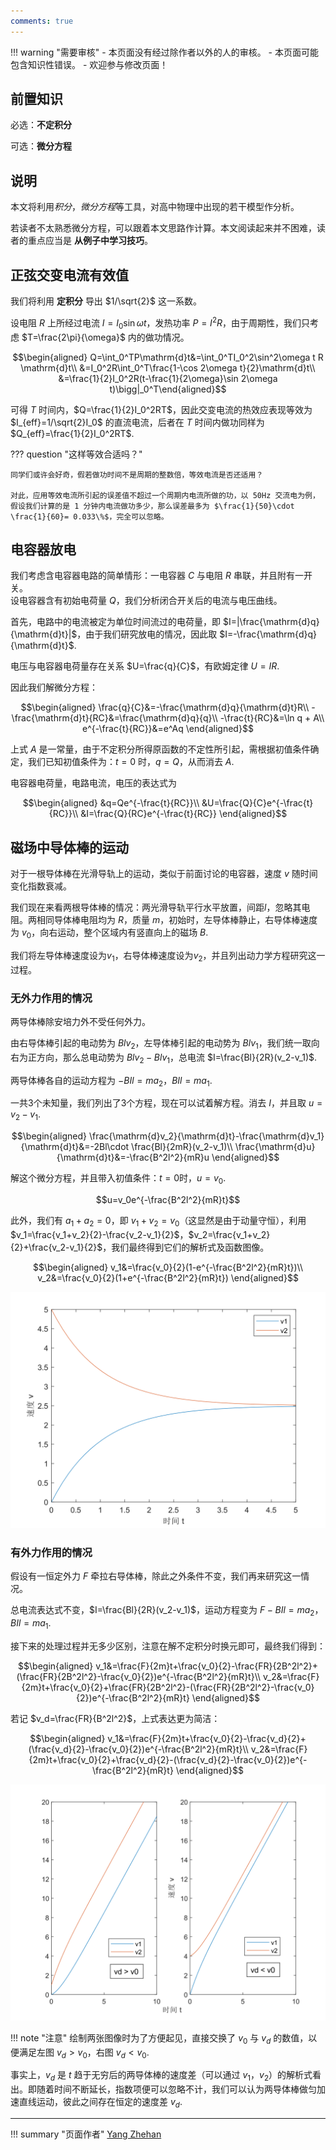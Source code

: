 ```yaml
---
comments: true
---
```


!!! warning "需要审核"
    - 本页面没有经过除作者以外的人的审核。
    - 本页面可能包含知识性错误。
    - 欢迎参与修改页面！

## 前置知识

必选：**不定积分**

可选：**微分方程**

## 说明

本文将利用*积分*，*微分方程*等工具，对高中物理中出现的若干模型作分析。

若读者不太熟悉微分方程，可以跟着本文思路作计算。本文阅读起来并不困难，读者的重点应当是 **从例子中学习技巧**。

## 正弦交变电流有效值

我们将利用 **定积分** 导出 $1/\sqrt{2}$ 这一系数。

设电阻 $R$ 上所经过电流 $I=I_0\sin \omega t$，发热功率 $P=I^2R$，由于周期性，我们只考虑 $T=\frac{2\pi}{\omega}$ 内的做功情况。

$$\begin{aligned}
Q=\int_0^TP\mathrm{d}t&=\int_0^TI_0^2\sin^2\omega t R \mathrm{d}t\\
&=I_0^2R\int_0^T\frac{1-\cos 2\omega t}{2}\mathrm{d}t\\
&=\frac{1}{2}I_0^2R(t-\frac{1}{2\omega}\sin 2\omega t)\bigg|_0^T\end{aligned}$$

可得 $T$ 时间内，$Q=\frac{1}{2}I_0^2RT$，因此交变电流的热效应表现等效为 $I_{eff}=1/\sqrt{2}I_0$ 的直流电流，后者在 $T$ 时间内做功同样为 $Q_{eff}=\frac{1}{2}I_0^2RT$.

??? question "这样等效合适吗？"

    同学们或许会好奇，假若做功时间不是周期的整数倍，等效电流是否还适用？

    对此，应用等效电流所引起的误差值不超过一个周期内电流所做的功，以 50Hz 交流电为例，假设我们计算的是 1 分钟内电流做功多少，那么误差最多为 $\frac{1}{50}\cdot \frac{1}{60}= 0.033\%$，完全可以忽略。

## 电容器放电

我们考虑含电容器电路的简单情形：一电容器 $C$ 与电阻 $R$ 串联，并且附有一开关。  
设电容器含有初始电荷量 $Q$，我们分析闭合开关后的电流与电压曲线。

首先，电路中的电流被定为单位时间流过的电荷量，即 $I=|\frac{\mathrm{d}q}{\mathrm{d}t}|$，由于我们研究放电的情况，因此取 $I=-\frac{\mathrm{d}q}{\mathrm{d}t}$.

电压与电容器电荷量存在关系 $U=\frac{q}{C}$，有欧姆定律 $U=IR$.

因此我们解微分方程：

$$\begin{aligned}
\frac{q}{C}&=-\frac{\mathrm{d}q}{\mathrm{d}t}R\\
-\frac{\mathrm{d}t}{RC}&=\frac{\mathrm{d}q}{q}\\
-\frac{t}{RC}&=\ln q + A\\
e^{-\frac{t}{RC}}&=e^Aq
\end{aligned}$$

上式 $A$ 是一常量，由于不定积分所得原函数的不定性所引起，需根据初值条件确定，我们已知初值条件为：$t=0$ 时，$q=Q$，从而消去 $A$.

电容器电荷量，电路电流，电压的表达式为

$$\begin{aligned}
&q=Qe^{-\frac{t}{RC}}\\
&U=\frac{Q}{C}e^{-\frac{t}{RC}}\\
&I=\frac{Q}{RC}e^{-\frac{t}{RC}}
\end{aligned}$$


## 磁场中导体棒的运动

对于一根导体棒在光滑导轨上的运动，类似于前面讨论的电容器，速度 $v$ 随时间变化指数衰减。

我们现在来看两根导体棒的情况：两光滑导轨平行水平放置，间距$l$，忽略其电阻。两相同导体棒电阻均为 $R$，质量 $m$，初始时，左导体棒静止，右导体棒速度为 $v_0$，向右运动，整个区域内有竖直向上的磁场 $B$.

我们将左导体棒速度设为$v_1$，右导体棒速度设为$v_2$，并且列出动力学方程研究这一过程。

### 无外力作用的情况

两导体棒除安培力外不受任何外力。

由右导体棒引起的电动势为 $Blv_2$，左导体棒引起的电动势为 $Blv_1$，我们统一取向右为正方向，那么总电动势为 $Blv_2-Blv_1$，总电流 $I=\frac{Bl}{2R}(v_2-v_1)$.

两导体棒各自的运动方程为 $-BIl=ma_2$，$BIl=ma_1$.

一共3个未知量，我们列出了3个方程，现在可以试着解方程。消去 $I$，并且取 $u=v_2-v_1$.

$$\begin{aligned}
\frac{\mathrm{d}v_2}{\mathrm{d}t}-\frac{\mathrm{d}v_1}{\mathrm{d}t}&=-2Bl\cdot \frac{Bl}{2mR}(v_2-v_1)\\
\frac{\mathrm{d}u}{\mathrm{d}t}&=-\frac{B^2l^2}{mR}u
\end{aligned}$$

解这个微分方程，并且带入初值条件：$t=0$时，$u=v_0$.

$$u=v_0e^{-\frac{B^2l^2}{mR}t}$$

此外，我们有 $a_1+a_2=0$，即 $v_1+v_2=v_0$（这显然是由于动量守恒），利用 $v_1=\frac{v_1+v_2}{2}-\frac{v_2-v_1}{2}$，$v_2=\frac{v_1+v_2}{2}+\frac{v_2-v_1}{2}$，我们最终得到它们的解析式及函数图像。

$$\begin{aligned}
v_1&=\frac{v_0}{2}(1-e^{-\frac{B^2l^2}{mR}t})\\
v_2&=\frac{v_0}{2}(1+e^{-\frac{B^2l^2}{mR}t})
\end{aligned}$$

![无外力作用下的双导体棒运动图像](./img/deeper-understanding-on-regular-models-1.svg)

### 有外力作用的情况

假设有一恒定外力 $F$ 牵拉右导体棒，除此之外条件不变，我们再来研究这一情况。

总电流表达式不变，$I=\frac{Bl}{2R}(v_2-v_1)$，运动方程变为 $F-BIl=ma_2$，$BIl=ma_1$.

接下来的处理过程并无多少区别，注意在解不定积分时换元即可，最终我们得到：

$$\begin{aligned}
v_1&=\frac{F}{2m}t+\frac{v_0}{2}-\frac{FR}{2B^2l^2}+(\frac{FR}{2B^2l^2}-\frac{v_0}{2})e^{-\frac{B^2l^2}{mR}t}\\
v_2&=\frac{F}{2m}t+\frac{v_0}{2}+\frac{FR}{2B^2l^2}-(\frac{FR}{2B^2l^2}-\frac{v_0}{2})e^{-\frac{B^2l^2}{mR}t}
\end{aligned}$$

若记 $v_d=\frac{FR}{B^2l^2}$，上式表达更为简洁：

$$\begin{aligned}
v_1&=\frac{F}{2m}t+\frac{v_0}{2}-\frac{v_d}{2}+(\frac{v_d}{2}-\frac{v_0}{2})e^{-\frac{B^2l^2}{mR}t}\\
v_2&=\frac{F}{2m}t+\frac{v_0}{2}+\frac{v_d}{2}-(\frac{v_d}{2}-\frac{v_0}{2})e^{-\frac{B^2l^2}{mR}t}
\end{aligned}$$


![有外力作用下的双导体棒运动图像](./img/deeper-understanding-on-regular-models-2.svg)

!!! note "注意"
    绘制两张图像时为了方便起见，直接交换了 $v_0$ 与 $v_d$ 的数值，以便满足左图 $v_d>v_0$，右图 $v_d<v_0$.

事实上，$v_d$ 是 $t$ 趋于无穷后的两导体棒的速度差（可以通过 $v_1$，$v_2$）的解析式看出。即随着时间不断延长，指数项便可以忽略不计，我们可以认为两导体棒做匀加速直线运动，彼此之间存在恒定的速度差 $v_d$.

---
!!! summary "页面作者"
    [Yang Zhehan](mailto:yangzheh22@mails.tsinghua.edu.cn)